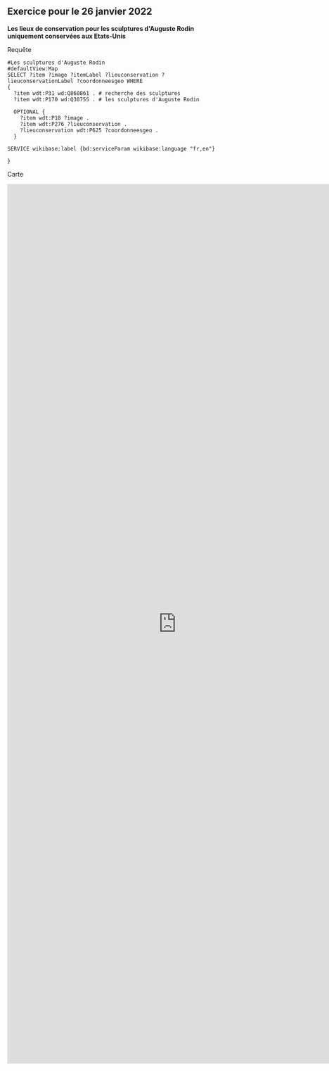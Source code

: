 ## Exercice pour le 26 janvier 2022 

**Les lieux de conservation pour les sculptures d'Auguste Rodin uniquement conservées aux Etats-Unis**

Requête

```sparql
#Les sculptures d'Auguste Rodin 
#defaultView:Map
SELECT ?item ?image ?itemLabel ?lieuconservation ?lieuconservationLabel ?coordonneesgeo WHERE
{
  ?item wdt:P31 wd:Q860861 . # recherche des sculptures 
  ?item wdt:P170 wd:Q30755 . # les sculptures d'Auguste Rodin 
  
  OPTIONAL {
    ?item wdt:P18 ?image .
    ?item wdt:P276 ?lieuconservation .
    ?lieuconservation wdt:P625 ?coordonneesgeo . 
  }

SERVICE wikibase:label {bd:serviceParam wikibase:language "fr,en"}
  
}
```


Carte

<iframe style="width: 80vw; height: 50vh; border: none;" src="https://query.wikidata.org/embed.html#%23Les%20sculptures%20d'Auguste%20Rodin%20%0A%23defaultView%3AMap%0ASELECT%20%3Fitem%20%3Fimage%20%3FitemLabel%20%3Flieuconservation%20%3FlieuconservationLabel%20%3Fcoordonneesgeo%20%3Fpays%20WHERE%0A%7B%0A%20%20%3Fitem%20wdt%3AP31%2Fwdt%3AP279*%20wd%3AQ860861%20.%20%23%20recherche%20des%20sculptures%20%0A%20%20%3Fitem%20wdt%3AP170%20wd%3AQ30755%20.%20%23%20les%20sculptures%20d'Auguste%20Rodin%20%0A%20%20%0A%20%20OPTIONAL%20%7B%0A%20%20%20%20%3Fitem%20wdt%3AP18%20%3Fimage%20.%20%23%20les%20images%20%0A%20%20%20%20%3Fitem%20wdt%3AP276%20%3Flieuconservation%20.%20%23%20les%20lieux%20de%20conservation%20des%20sculptures%20%0A%20%20%20%20%3Flieuconservation%20wdt%3AP625%20%3Fcoordonneesgeo%20.%20%0A%20%20%7D%0A%0ASERVICE%20wikibase%3Alabel%20%7Bbd%3AserviceParam%20wikibase%3Alanguage%20%22fr%2Cen%22%7D%0A%20%20%0A%7D" referrerpolicy="origin" sandbox="allow-scripts allow-same-origin allow-popups"></iframe>


